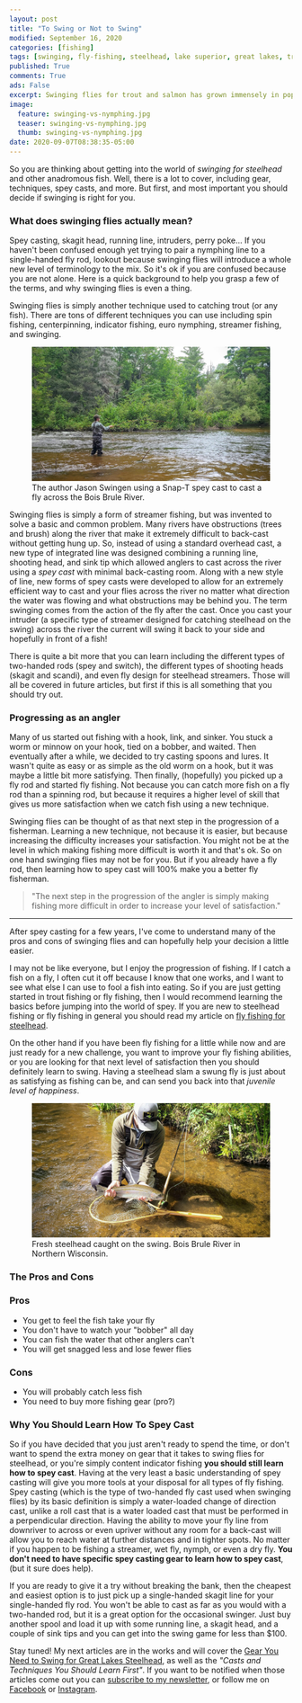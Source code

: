 ```yaml
---
layout: post
title: "To Swing or Not to Swing"
modified: September 16, 2020
categories: [fishing]
tags: [swinging, fly-fishing, steelhead, lake superior, great lakes, trout, techniques, tips]
published: True
comments: True
ads: False
excerpt: Swinging flies for trout and salmon has grown immensely in popularity in the last few years, but is it right for you?
image:
  feature: swinging-vs-nymphing.jpg
  teaser: swinging-vs-nymphing.jpg
  thumb: swinging-vs-nymphing.jpg
date: 2020-09-07T08:38:35-05:00
---
```


So you are thinking about getting into the world of *swinging for steelhead* and other anadromous fish. Well, there is a lot to cover, including gear, techniques, spey casts, and more. But first, and most important you should decide if swinging is right for you.

### What does swinging flies actually mean?

Spey casting, skagit head, running line, intruders, perry poke... If you haven't been confused enough yet trying to pair a nymphing line to a single-handed fly rod, lookout because swinging flies will introduce a whole new level of terminology to the mix. So it's ok if you are confused because you are not alone. Here is a quick background to help you grasp a few of the terms, and why swinging flies is even a thing.

Swinging flies is simply another technique used to catching trout (or any fish). There are tons of different techniques you can use including spin fishing, centerpinning, indicator fishing, euro nymphing, streamer fishing, and swinging.

<figure>
<img title="" src="/images/spey-casting2.jpg">
<figcaption>The author Jason Swingen using a Snap-T spey cast to cast a fly across the Bois Brule River.</figcaption>
</figure>

Swinging flies is simply a form of streamer fishing, but was invented to solve a basic and common problem. Many rivers have obstructions (trees and brush) along the river that make it extremely difficult to back-cast without getting hung up. So, instead of using a standard overhead cast, a new type of integrated line was designed combining a running line, shooting head, and sink tip which allowed anglers to cast across the river using a *spey cast* with minimal back-casting room. Along with a new style of line, new forms of spey casts were developed to allow for an extremely efficient way to cast and your flies across the river no matter what direction the water was flowing and what obstructions may be behind you. The term swinging comes from the action of the fly after the cast. Once you cast your intruder (a specific type of streamer designed for catching steelhead on the swing) across the river the current will swing it back to your side and hopefully in front of a fish!

There is quite a bit more that you can learn including the different types of two-handed rods (spey and switch), the different types of shooting heads (skagit and scandi), and even fly design for steelhead streamers. Those will all be covered in future articles, but first if this is all something that you should try out.

### Progressing as an angler

Many of us started out fishing with a hook, link, and sinker. You stuck a worm or minnow on your hook, tied on a bobber, and waited. Then eventually after a while, we decided to try casting spoons and lures. It wasn't quite as easy or as simple as the old worm on a hook, but it was maybe a little bit more satisfying. Then finally, (hopefully) you picked up a fly rod and started fly fishing. Not because you can catch more fish on a fly rod than a spinning rod, but because it requires a higher level of skill that gives us more satisfaction when we catch fish using a new technique.

Swinging flies can be thought of as that next step in the progression of a fisherman. Learning a new technique, not because it is easier, but because increasing the difficulty increases your satisfaction. You might not be at the level in which making fishing more difficult is worth it and that's ok. So on one hand swinging flies may not be for you. But if you already have a fly rod, then learning how to spey cast will 100% make you a better fly fisherman.

> "The next step in the progression of the angler is simply making fishing more difficult in order to increase your level of satisfaction."

-----

After spey casting for a few years, I've come to understand many of the pros and cons of swinging flies and can hopefully help your decision a little easier.

I may not be like everyone, but I enjoy the progression of fishing. If I catch a fish on a fly, I often cut it off because I know that one works, and I want to see what else I can use to fool a fish into eating. So if you are just getting started in trout fishing or fly fishing, then I would recommend learning the basics before jumping into the world of spey. If you are new to steelhead fishing or fly fishing in general you should read my article on <a href="/fishing/steelhead-techniques/">fly fishing for steelhead</a>.

On the other hand if you have been fly fishing for a little while now and are just ready for a new challenge, you want to improve your fly fishing abilities, or you are looking for that next level of satisfaction then you should definitely learn to swing.  Having a steelhead slam a swung fly is just about as satisfying as fishing can be, and can send you back into that *juvenile level of happiness*.

<figure>
<img title="Steelhead on the swing" src="/images/Steelhead-on-the-swing.jpg">
<figcaption>Fresh steelhead caught on the swing. Bois Brule River in Northern Wisconsin.</figcaption>
</figure>

### The Pros and Cons

### Pros
  - You get to feel the fish take your fly
  - You don't have to watch your "bobber" all day
  - You can fish the water that other anglers can't
  - You will get snagged less and lose fewer flies

### Cons
  - You will probably catch less fish
  - You need to buy more fishing gear (pro?)

###  Why You Should Learn How To Spey Cast

So if you have decided that you just aren't ready to spend the time, or don't want to spend the extra money on gear that it takes to swing flies for steelhead, or you're simply content indicator fishing **you should still learn how to spey cast**. Having at the very least a basic understanding of spey casting will give you more tools at your disposal for all types of fly fishing. Spey casting (which is the type of two-handed fly cast used when swinging flies) by its basic definition is simply a water-loaded change of direction cast, unlike a roll cast that is a water loaded cast that must be performed in a perpendicular direction. Having the ability to move your fly line from downriver to across or even upriver without any room for a back-cast will allow you to reach water at further distances and in tighter spots. No matter if you happen to be fishing a streamer, wet fly, nymph, or even a dry fly. <b>You don't need to have specific spey casting gear to learn how to spey cast</b>, (but it sure does help).

If you are ready to give it a try without breaking the bank, then the cheapest and easiest option is to just pick up a single-handed skagit line for your single-handed fly rod. You won't be able to cast as far as you would with a two-handed rod, but it is a great option for the occasional swinger. Just buy another spool and load it up with some running line, a skagit head, and a couple of sink tips and you can get into the swing game for less than $100.

Stay tuned! My next articles are in the works and will cover the <a href="/fishing/swinging-gear-for-steelhead/">Gear You Need to Swing for Great Lakes Steelhead</a>, as well as the *"Casts and Techniques You Should Learn First"*. If you want to be notified when those articles come out you can <a target="_blank" rel="noreferrer" href="https://js-outdoors.us10.list-manage.com/subscribe?u=efa345295a4bec98a9f444665&id=755a6c3221">subscribe to my newsletter</a>, or follow me on <a target="_blank" rel="noreferrer" href="https://www.facebook.com/JasonSwingenOutdoors/">Facebook</a> or <a target="_blank" rel="noreferrer" href="https://www.instagram.com/jasonswingen/">Instagram</a>.

<!-- <figure>
  <img title="" src="/images/spey-cast2.gif">
  <figcaption></figcaption>
</figure> -->
